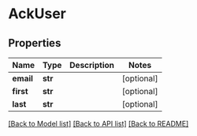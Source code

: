 # AckUser

## Properties
Name | Type | Description | Notes
------------ | ------------- | ------------- | -------------
**email** | **str** |  | [optional] 
**first** | **str** |  | [optional] 
**last** | **str** |  | [optional] 

[[Back to Model list]](../README.md#documentation-for-models) [[Back to API list]](../README.md#documentation-for-api-endpoints) [[Back to README]](../README.md)


